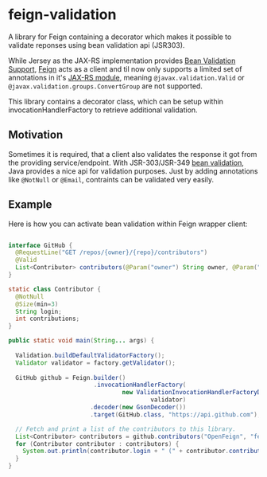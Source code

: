 # feign-validation
A library for Feign containing a decorator which makes it possible to validate reponses using bean validation api (JSR303).

While Jersey as the JAX-RS implementation provides [Bean Validation Support](https://jersey.github.io/documentation/latest/bean-validation.html), [Feign](https://github.com/OpenFeign/feign) acts as a client and til now only supports a limited set of annotations
in it's [JAX-RS module](https://github.com/OpenFeign/feign/tree/master/jaxrs2), meaning `@javax.validation.Valid` or `@javax.validation.groups.ConvertGroup` are not supported.

This library contains a decorator class, which can be setup within invocationHandlerFactory to retrieve additional validation.

## Motivation

Sometimes it is required, that a client also validates the response it got from the providing service/endpoint. With JSR-303/JSR-349 [bean validation](https://beanvalidation.org/), Java provides a nice api for validation purposes. Just by adding annotations like `@NotNull` or `@Email`, contraints can be validated very easily.

## Example

Here is how you can activate bean validation within Feign wrapper client:
```java

interface GitHub {
  @RequestLine("GET /repos/{owner}/{repo}/contributors")
  @Valid
  List<Contributor> contributors(@Param("owner") String owner, @Param("repo") String repo);
}

static class Contributor {
  @NotNull
  @Size(min=3)
  String login;
  int contributions;
}

public static void main(String... args) {
  
  Validation.buildDefaultValidatorFactory();
  Validator validator = factory.getValidator();
  
  GitHub github = Feign.builder()
                        .invocationHandlerFactory(
                                new ValidationInvocationHandlerFactoryDecorator(new InvocationHandlerFactory.Default(),
                                        validator)
                       .decoder(new GsonDecoder())
                       .target(GitHub.class, "https://api.github.com");

  // Fetch and print a list of the contributors to this library.
  List<Contributor> contributors = github.contributors("OpenFeign", "feign");
  for (Contributor contributor : contributors) {
    System.out.println(contributor.login + " (" + contributor.contributions + ")");
  }
}

```
